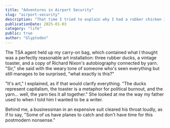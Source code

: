 ```yaml
---
title: "Adventures in Airport Security"
slug: "airport-security"
description: "That time I tried to explain why I had a rubber chicken in my carry-on"
publicationDate: 2025-01-03
category: "life"
public: true
author: "Glyptodon"
---
```


The TSA agent held up my carry-on bag, which contained what I thought was a perfectly reasonable art installation: three rubber ducks, a vintage toaster, and a copy of Richard Nixon's autobiography connected by yarn. "Sir," she said with the weary tone of someone who's seen everything but still manages to be surprised, "what exactly is this?"

"It's art," I explained, as if that would clarify everything. "The ducks represent capitalism, the toaster is a metaphor for political burnout, and the yarn... well, the yarn ties it all together." She looked at me the way my father used to when I told him I wanted to be a writer.

Behind me, a businessman in an expensive suit cleared his throat loudly, as if to say, "Some of us have planes to catch and don't have time for this postmodern nonsense."
